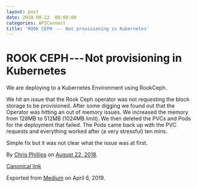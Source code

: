 ```yaml
---
layout: post
date: 2018-08-22  00:00:00
categories: APIConnect
title: 'ROOK CEPH --- Not provisioning in Kubernetes'
---
```

# ROOK CEPH --- Not provisioning in Kubernetes 

We are deploying to a Kubernetes Environment using RookCeph.

We hit an issue that the Rook Ceph operator was not requesting the block
storage to be provisioned. After some digging we found out that the
Operator was hitting an out of memory issues. We increased the memory
from 128MB to 512MB (1024MB limit). We then deleted the PVCs and Pods
for the deployment that failed. The Pods came back up with the PVC
requests and everything worked after (a very stressful) ten mins.

Simple fix but it was not clear what the issue was at first.





By [Chris Phillips](https://medium.com/@cminion) on
[August 22, 2018](https://medium.com/p/2b714124906).

[Canonical
link](https://medium.com/@cminion/rook-ceph-not-provisioning-in-kubernetes-2b714124906)

Exported from [Medium](https://medium.com) on April 6, 2019.
